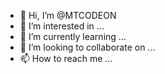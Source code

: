 - 👋 Hi, I’m @MTCODEON
- 👀 I’m interested in ...
- 🌱 I’m currently learning ...
- 💞️ I’m looking to collaborate on ...
- 📫 How to reach me ...

<!---
MTCODEON/MTCODEON is a ✨ special ✨ repository because its `README.md` (this file) appears on your GitHub profile.
You can click the Preview link to take a look at your changes.
--->
